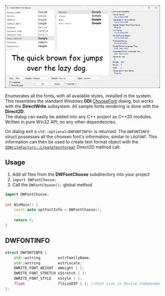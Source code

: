 ![](docs/img/DWFontChooseDialog.jpg)

Enumerates all the fonts, with all available styles, installed in the system.  
This resembles the standard Windows **GDI** [ChooseFont]() dialog, but works with the **DirectWrite** subsystem. All sample fonts rendering is done with the **Direct2D**.  
The dialog can easily be added into any C++ project as C++20 modules. Written in pure Win32 API, no any other dependencies.  

On dialog exit a `std::optional<DWFONTINFO>` is returned. The `DWFONTINFO` struct possesses all the choosen font's information, similar to `LOGFONT`. This information can then be used to create text format object with the [`IDWriteFactory::CreateTextFormat`](https://learn.microsoft.com/en-us/windows/win32/api/dwrite/nf-dwrite-idwritefactory-createtextformat) Direct2D method call.

## Usage
1. Add all files from the **DWFontChoose** subdirectory into your project
1. `import DWFontChoose;`
1. Call the `DWFontChoose();` global method
```cpp
import DWFontChoose;

int WinMain() {
    const auto optFontInfo = DWFontChoose();
    ...
    return 0;
}
```

## DWFONTINFO
```cpp
struct DWFONTINFO {
    std::wstring        wstrFamilyName;
    std::wstring        wstrLocale;
    DWRITE_FONT_WEIGHT  eWeight { };
    DWRITE_FONT_STRETCH eStretch { };
    DWRITE_FONT_STYLE   eStyle { };
    float               flSizeDIP { }; //Font size in Device Independent Pixels (not points).
};
```